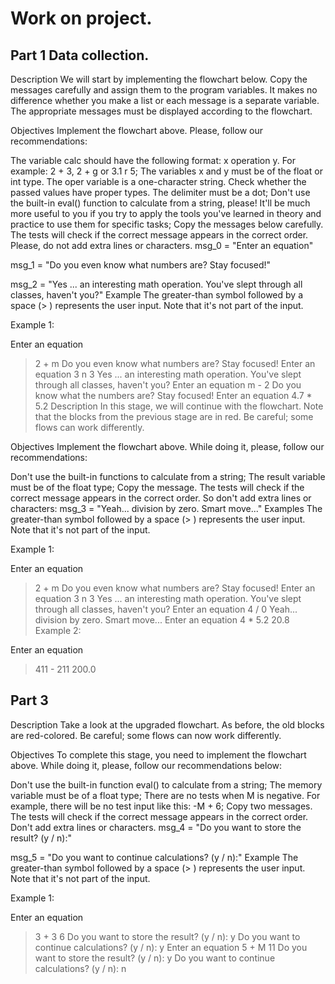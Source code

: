 # Work on project.
## Part 1 Data collection.
Description
We will start by implementing the flowchart below. Copy the messages carefully and assign them to the program variables. It makes no difference whether you make a list or each message is a separate variable. The appropriate messages must be displayed according to the flowchart.



Objectives
Implement the flowchart above. Please, follow our recommendations:

The variable calc should have the following format: x operation y. For example: 2 + 3, 2 + g or 3.1 r 5;
The variables x and y must be of the float or int type. The oper variable is a one-character string. Check whether the passed values have proper types. The delimiter must be a dot;
Don't use the built-in eval() function to calculate from a string, please! It'll be much more useful to you if you try to apply the tools you've learned in theory and practice to use them for specific tasks;
Copy the messages below carefully. The tests will check if the correct message appears in the correct order. Please, do not add extra lines or characters.
msg_0 = "Enter an equation"

msg_1 = "Do you even know what numbers are? Stay focused!"

msg_2 = "Yes ... an interesting math operation. You've slept through all classes, haven't you?"
Example
The greater-than symbol followed by a space (> ) represents the user input. Note that it's not part of the input.

Example 1:

Enter an equation
> 2 + m
Do you even know what numbers are? Stay focused!
Enter an equation
> 3 n 3
Yes ... an interesting math operation. You've slept through all classes, haven't you?
Enter an equation
> m - 2
Do you know what the numbers are? Stay focused!
Enter an equation
> 4.7 * 5.2
Description
In this stage, we will continue with the flowchart. Note that the blocks from the previous stage are in red. Be careful; some flows can work differently.



Objectives
Implement the flowchart above. While doing it, please, follow our recommendations:

Don't use the built-in functions to calculate from a string;
The result variable must be of the float type;
Copy the message. The tests will check if the correct message appears in the correct order. So don't add extra lines or characters: msg_3 = "Yeah... division by zero. Smart move..."
Examples
The greater-than symbol followed by a space (> ) represents the user input. Note that it's not part of the input.

Example 1:

Enter an equation
> 2 + m
Do you even know what numbers are? Stay focused!
Enter an equation
> 3 n 3
Yes ... an interesting math operation. You've slept through all classes, haven't you?
Enter an equation
> 4 / 0
Yeah... division by zero. Smart move...
Enter an equation
> 4 * 5.2
20.8
Example 2:

Enter an equation
> 411 - 211
200.0

## Part 3
Description
Take a look at the upgraded flowchart. As before, the old blocks are red-colored. Be careful; some flows can now work differently.

Objectives
To complete this stage, you need to implement the flowchart above. While doing it, please, follow our recommendations below:

Don't use the built-in function eval() to calculate from a string;
The memory variable must be of a float type;
There are no tests when M is negative. For example, there will be no test input like this: -M + 6;
Copy two messages. The tests will check if the correct message appears in the correct order. Don't add extra lines or characters.
msg_4 = "Do you want to store the result? (y / n):" 

msg_5 = "Do you want to continue calculations? (y / n):"
Example
The greater-than symbol followed by a space (> ) represents the user input. Note that it's not part of the input.

Example 1:

Enter an equation
> 3 + 3
6
Do you want to store the result? (y / n):
>y
Do you want to continue calculations? (y / n):
>y
Enter an equation
> 5 + M
11
Do you want to store the result? (y / n):
>y
Do you want to continue calculations? (y / n):
>n

